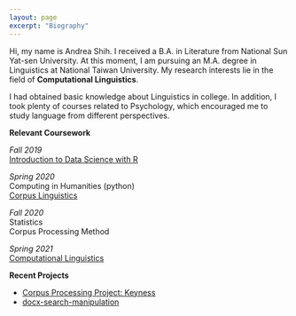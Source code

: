 ```yaml
---
layout: page
excerpt: "Biography"
---
```


<p>Hi, my name is Andrea Shih. I received a B.A. in Literature from National Sun Yat-sen University. At this moment, I am pursuing an M.A. degree in Linguistics at National Taiwan University. My research interests lie in the field of <strong>Computational Linguistics</strong>.</p>

<p>I had obtained basic knowledge about Linguistics in college. In addition, I took plenty of courses related to Psychology, which encouraged me to study language from different perspectives. </p>


**Relevant Coursework**

*Fall 2019*  
<a href="https://rlads2019.github.io/">Introduction to Data Science with R</a>

*Spring 2020*  
Computing in Humanities (python)  
[Corpus Linguistics](https://alvinntnu.github.io/NTNU_ENC2036/)

*Fall 2020*  
Statistics    
Corpus Processing Method

*Spring 2021*  
[Computational Linguistics](https://alvinntnu.github.io/NTNU_ENC2045/)

**Recent Projects**
- <a href="https://github.com/lopentu/Hands-on_Corpus_Linguistics/blob/main/hocor2020/notebook/session-5.2.ipynb"><u>Corpus Processing Project: Keyness</u></a>
- <a href="https://github.com/andreashih/docx-search-manipulation"><u>docx-search-manipulation</u></a>